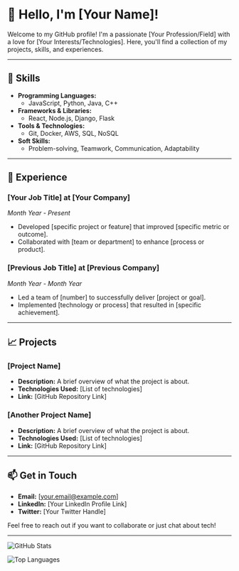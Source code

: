 # 👋 Hello, I'm [Your Name]!

Welcome to my GitHub profile! I'm a passionate [Your Profession/Field] with a love for [Your Interests/Technologies]. Here, you'll find a collection of my projects, skills, and experiences.

---

## 🚀 Skills

- **Programming Languages:** 
  - JavaScript, Python, Java, C++
- **Frameworks & Libraries:** 
  - React, Node.js, Django, Flask
- **Tools & Technologies:** 
  - Git, Docker, AWS, SQL, NoSQL
- **Soft Skills:** 
  - Problem-solving, Teamwork, Communication, Adaptability

---

## 🌟 Experience

### [Your Job Title] at [Your Company]
*Month Year - Present*
- Developed [specific project or feature] that improved [specific metric or outcome].
- Collaborated with [team or department] to enhance [process or product].

### [Previous Job Title] at [Previous Company]
*Month Year - Month Year*
- Led a team of [number] to successfully deliver [project or goal].
- Implemented [technology or process] that resulted in [specific achievement].

---

## 📈 Projects

### [Project Name]
- **Description:** A brief overview of what the project is about.
- **Technologies Used:** [List of technologies]
- **Link:** [GitHub Repository Link]

### [Another Project Name]
- **Description:** A brief overview of what the project is about.
- **Technologies Used:** [List of technologies]
- **Link:** [GitHub Repository Link]

---

## 📫 Get in Touch

- **Email:** [your.email@example.com]
- **LinkedIn:** [Your LinkedIn Profile Link]
- **Twitter:** [Your Twitter Handle]

Feel free to reach out if you want to collaborate or just chat about tech!

---

![GitHub Stats](https://github-readme-stats.vercel.app/api?username=yourusername&show_icons=true&theme=radical)

![Top Languages](https://github-readme-stats.vercel.app/api/top-langs/?username=yourusername&layout=compact&theme=radical)
